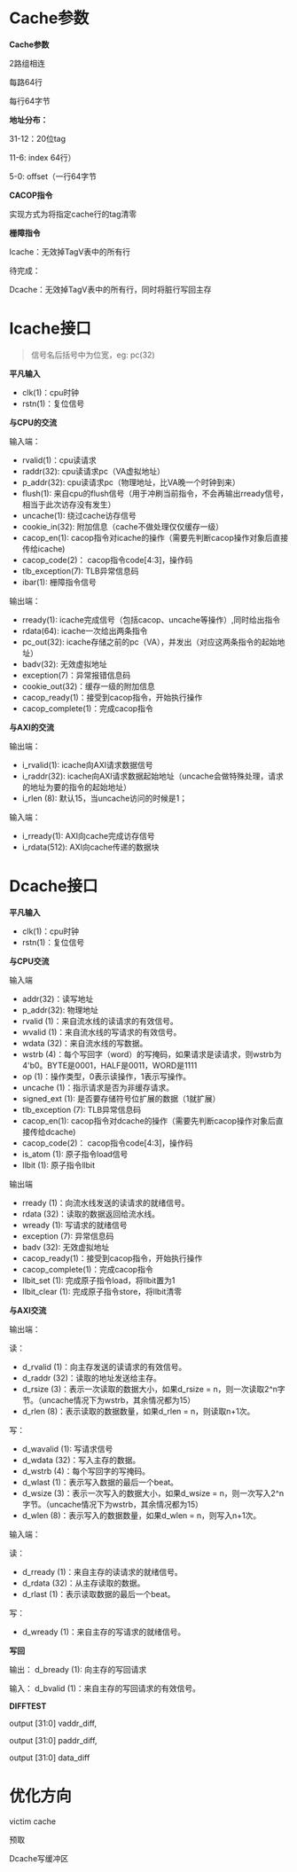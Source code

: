# Cache参数

**Cache参数**

2路组相连

每路64行

每行64字节

**地址分布：**

31-12：20位tag

11-6: index 64行）

5-0: offset（一行64字节 

**CACOP指令**

实现方式为将指定cache行的tag清零

**栅障指令**

Icache：无效掉TagV表中的所有行

待完成：

Dcache：无效掉TagV表中的所有行，同时将脏行写回主存

# Icache接口

> 信号名后括号中为位宽，eg: pc(32)

**平凡输入**

- clk(1)：cpu时钟
- rstn(1)：复位信号

**与CPU的交流**

输入端：

- rvalid(1)：cpu读请求
- raddr(32): cpu读请求pc（VA虚拟地址）
- p_addr(32): cpu读请求pc（物理地址，比VA晚一个时钟到来）
- flush(1): 来自cpu的flush信号（用于冲刷当前指令，不会再输出rready信号，相当于此次访存没有发生）
- uncache(1): 绕过cache访存信号
- cookie_in(32): 附加信息（cache不做处理仅仅缓存一级）
- cacop_en(1): cacop指令对icache的操作（需要先判断cacop操作对象后直接传给icache)
- cacop_code(2)： cacop指令code[4:3]，操作码
- tlb_exception(7): TLB异常信息码
- ibar(1): 栅障指令信号

输出端：

- rready(1): icache完成信号（包括cacop、uncache等操作）,同时给出指令
- rdata(64): icache一次给出两条指令
- pc_out(32): icache存储之前的pc（VA），并发出（对应这两条指令的起始地址）
- badv(32): 无效虚拟地址
- exception(7)：异常报错信息码
- cookie_out(32)：缓存一级的附加信息
- cacop_ready(1)：接受到cacop指令，开始执行操作
- cacop_complete(1)：完成cacop指令

**与AXI的交流**

输出端：

- i_rvalid(1): icache向AXI请求数据信号
- i_raddr(32): icache向AXI请求数据起始地址（uncache会做特殊处理，请求的地址为要的指令的起始地址）
- i_rlen (8): 默认15，当uncache访问的时候是1；

输入端：

- i_rready(1): AXI向cache完成访存信号
- i_rdata(512): AXI向cache传递的数据块

# Dcache接口

**平凡输入**

- clk(1)：cpu时钟
- rstn(1)：复位信号

**与CPU交流**

输入端

- addr(32)：读写地址
- p_addr(32): 物理地址
- rvalid (1)：来自流水线的读请求的有效信号。
- wvalid (1)：来自流水线的写请求的有效信号。
- wdata (32)：来自流水线的写数据。
- wstrb (4)：每个写回字（word）的写掩码，如果请求是读请求，则wstrb为4'b0。BYTE是0001，HALF是0011，WORD是1111
- op (1)：操作类型，0表示读操作，1表示写操作。
- uncache (1)：指示请求是否为非缓存请求。
- signed_ext (1): 是否要存储符号位扩展的数据（1就扩展）
- tlb_exception (7): TLB异常信息码
- cacop_en(1): cacop指令对dcache的操作（需要先判断cacop操作对象后直接传给dcache)
- cacop_code(2)： cacop指令code[4:3]，操作码
- is_atom (1): 原子指令load信号
- llbit (1): 原子指令llbit

输出端

- rready (1)：向流水线发送的读请求的就绪信号。
- rdata (32)：读取的数据返回给流水线。
- wready (1): 写请求的就绪信号
- exception (7): 异常信息码
- badv (32): 无效虚拟地址
- cacop_ready(1)：接受到cacop指令，开始执行操作
- cacop_complete(1)：完成cacop指令
- llbit_set (1): 完成原子指令load，将llbit置为1
- llbit_clear (1): 完成原子指令store，将llbit清零

**与AXI交流**

输出端：

读：

- d_rvalid (1)：向主存发送的读请求的有效信号。
- d_raddr (32)：读取的地址发送给主存。
- d_rsize (3)：表示一次读取的数据大小，如果d_rsize = n，则一次读取2^n字节。（uncache情况下为wstrb，其余情况都为15）
- d_rlen (8)：表示读取的数据数量，如果d_rlen = n，则读取n+1次。

写：

- d_wavalid (1): 写请求信号
- d_wdata (32)：写入主存的数据。
- d_wstrb (4)：每个写回字的写掩码。
- d_wlast (1)：表示写入数据的最后一个beat。
- d_wsize (3)：表示一次写入的数据大小，如果d_wsize = n，则一次写入2^n字节。（uncache情况下为wstrb，其余情况都为15）
- d_wlen (8)：表示写入的数据数量，如果d_wlen = n，则写入n+1次。

输入端：

读：

- d_rready (1)：来自主存的读请求的就绪信号。
- d_rdata (32)：从主存读取的数据。
- d_rlast (1)：表示读取数据的最后一个beat。

写：

- d_wready (1)：来自主存的写请求的就绪信号。

**写回**

输出： d_bready (1): 向主存的写回请求

输入： d_bvalid (1)：来自主存的写回请求的有效信号。

**DIFFTEST**

output       [31:0] vaddr_diff,

output       [31:0] paddr_diff,

output       [31:0] data_diff

# 优化方向

victim cache

预取

Dcache写缓冲区

